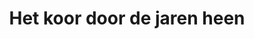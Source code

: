 ---
layout: album
title:  "Het koor door de jaren heen"
album_folder: "img/albums/door_de_jaren_heen"
cover_image: "img/albums/door_de_jaren_heen/start_0.jpg"
---